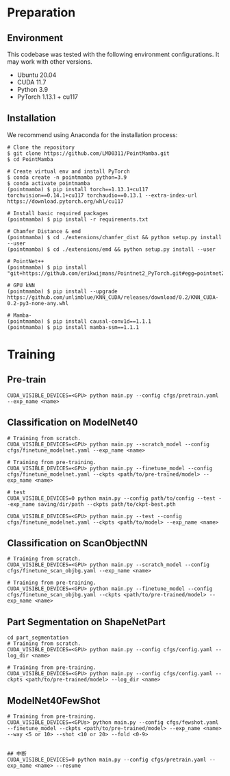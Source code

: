 # Preparation

## Environment

This codebase was tested with the following environment configurations. It may work with other versions.
- Ubuntu 20.04
- CUDA 11.7
- Python 3.9
- PyTorch 1.13.1 + cu117

## Installation

We recommend using Anaconda for the installation process:
```shell
# Clone the repository
$ git clone https://github.com/LMD0311/PointMamba.git
$ cd PointMamba

# Create virtual env and install PyTorch
$ conda create -n pointmamba python=3.9
$ conda activate pointmamba
(pointmamba) $ pip install torch==1.13.1+cu117 torchvision==0.14.1+cu117 torchaudio==0.13.1 --extra-index-url https://download.pytorch.org/whl/cu117

# Install basic required packages
(pointmamba) $ pip install -r requirements.txt

# Chamfer Distance & emd
(pointmamba) $ cd ./extensions/chamfer_dist && python setup.py install --user
(pointmamba) $ cd ./extensions/emd && python setup.py install --user

# PointNet++
(pointmamba) $ pip install "git+https://github.com/erikwijmans/Pointnet2_PyTorch.git#egg=pointnet2_ops&subdirectory=pointnet2_ops_lib"

# GPU kNN
(pointmamba) $ pip install --upgrade https://github.com/unlimblue/KNN_CUDA/releases/download/0.2/KNN_CUDA-0.2-py3-none-any.whl

# Mamba-
(pointmamba) $ pip install causal-conv1d==1.1.1
(pointmamba) $ pip install mamba-ssm==1.1.1
```

# Training

## Pre-train

```shell
CUDA_VISIBLE_DEVICES=<GPU> python main.py --config cfgs/pretrain.yaml --exp_name <name>
```
## Classification on ModelNet40

```shell
# Training from scratch.
CUDA_VISIBLE_DEVICES=<GPU> python main.py --scratch_model --config cfgs/finetune_modelnet.yaml --exp_name <name>

# Training from pre-training.
CUDA_VISIBLE_DEVICES=<GPU> python main.py --finetune_model --config cfgs/finetune_modelnet.yaml --ckpts <path/to/pre-trained/model> --exp_name <name>

# test
CUDA_VISIBLE_DEVICES=0 python main.py --config path/to/config --test --exp_name saving/dir/path --ckpts path/to/ckpt-best.pth

CUDA_VISIBLE_DEVICES=<GPU> python main.py --test --config cfgs/finetune_modelnet.yaml --ckpts <path/to/model> --exp_name <name>
```

## Classification on ScanObjectNN

```shell
# Training from scratch.
CUDA_VISIBLE_DEVICES=<GPU> python main.py --scratch_model --config cfgs/finetune_scan_objbg.yaml --exp_name <name>

# Training from pre-training.
CUDA_VISIBLE_DEVICES=<GPU> python main.py --finetune_model --config cfgs/finetune_scan_objbg.yaml --ckpts <path/to/pre-trained/model> --exp_name <name>
```
## Part Segmentation on ShapeNetPart

```shell
cd part_segmentation
# Training from scratch.
CUDA_VISIBLE_DEVICES=<GPU> python main.py --config cfgs/config.yaml --log_dir <name>

# Training from pre-training.
CUDA_VISIBLE_DEVICES=<GPU> python main.py --config cfgs/config.yaml --ckpts <path/to/pre-trained/model> --log_dir <name>
```

## ModelNet40FewShot

```shell
# Training from pre-training.
CUDA_VISIBLE_DEVICES=<GPUs> python main.py --config cfgs/fewshot.yaml --finetune_model --ckpts <path/to/pre-trained/model> --exp_name <name> --way <5 or 10> --shot <10 or 20> --fold <0-9>


## 中断
CUDA_VISIBLE_DEVICES=0 python main.py --config cfgs/pretrain.yaml --exp_name <name> --resume

```
